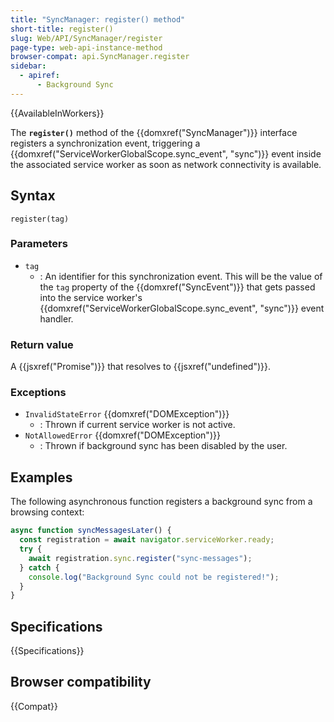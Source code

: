 ```yaml
---
title: "SyncManager: register() method"
short-title: register()
slug: Web/API/SyncManager/register
page-type: web-api-instance-method
browser-compat: api.SyncManager.register
sidebar:
  - apiref:
      - Background Sync
---
```


{{AvailableInWorkers}}

The **`register()`** method of the {{domxref("SyncManager")}} interface registers a synchronization event, triggering a {{domxref("ServiceWorkerGlobalScope.sync_event", "sync")}} event inside the associated service worker as soon as network connectivity is available.

## Syntax

```js-nolint
register(tag)
```

### Parameters

- `tag`
  - : An identifier for this synchronization event. This will be the value of the `tag` property of the {{domxref("SyncEvent")}} that gets passed into the service worker's {{domxref("ServiceWorkerGlobalScope.sync_event", "sync")}} event handler.

### Return value

A {{jsxref("Promise")}} that resolves to {{jsxref("undefined")}}.

### Exceptions

- `InvalidStateError` {{domxref("DOMException")}}
  - : Thrown if current service worker is not active.
- `NotAllowedError` {{domxref("DOMException")}}
  - : Thrown if background sync has been disabled by the user.

## Examples

The following asynchronous function registers a background sync from a browsing context:

```js
async function syncMessagesLater() {
  const registration = await navigator.serviceWorker.ready;
  try {
    await registration.sync.register("sync-messages");
  } catch {
    console.log("Background Sync could not be registered!");
  }
}
```

## Specifications

{{Specifications}}

## Browser compatibility

{{Compat}}

